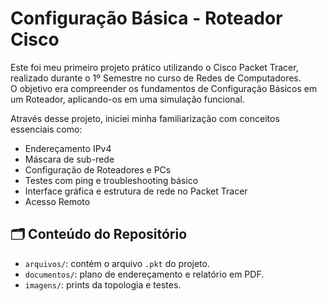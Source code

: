 # Configuração Básica - Roteador Cisco
Este foi meu primeiro projeto prático utilizando o Cisco Packet Tracer, realizado durante o 1º Semestre no curso de Redes de Computadores.  
O objetivo era compreender os fundamentos de Configuração Básicos em um Roteador, aplicando-os em uma simulação funcional.

Através desse projeto, iniciei minha familiarização com conceitos essenciais como:
- Endereçamento IPv4
- Máscara de sub-rede
- Configuração de Roteadores e PCs
- Testes com ping e troubleshooting básico
- Interface gráfica e estrutura de rede no Packet Tracer
- Acesso Remoto

## 🗂️ Conteúdo do Repositório

- `arquivos/`: contém o arquivo `.pkt` do projeto.
- `documentos/`: plano de endereçamento e relatório em PDF.
- `imagens/`: prints da topologia e testes.

